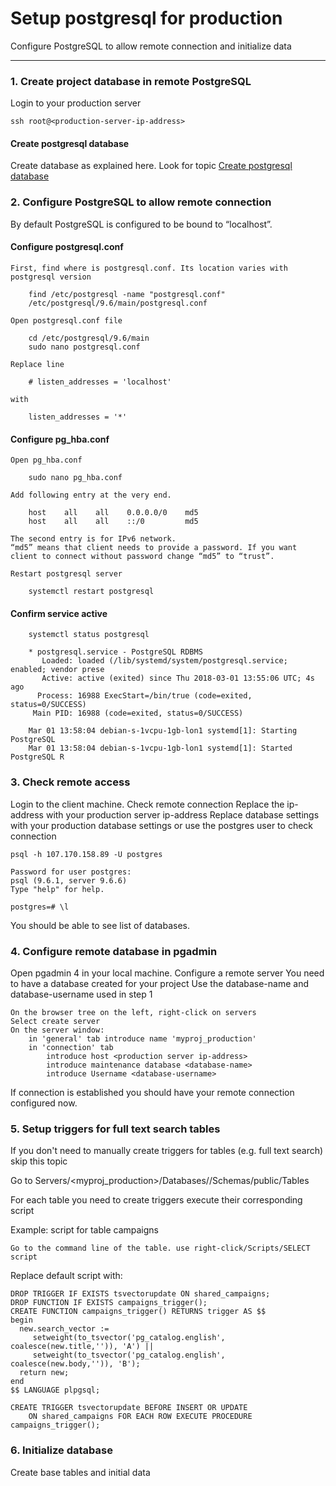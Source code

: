 # Setup postgresql for production

Configure PostgreSQL to allow remote connection and initialize data

----------

### 1. Create project database in remote PostgreSQL
Login to your production server
```
ssh root@<production-server-ip-address>

``` 

#### Create postgresql database
Create database as explained here. Look for topic [Create postgresql database](./django_postgresql.md)


### 2. Configure PostgreSQL  to allow remote connection
By default PostgreSQL is configured to be bound to “localhost”.

#### Configure postgresql.conf
	First, find where is postgresql.conf. Its location varies with postgresql version
```
	find /etc/postgresql -name "postgresql.conf"
	/etc/postgresql/9.6/main/postgresql.conf
``` 

	Open postgresql.conf file
```
	cd /etc/postgresql/9.6/main
	sudo nano postgresql.conf
``` 
	Replace line
```
	# listen_addresses = 'localhost'
``` 
	with
```
	listen_addresses = '*'
``` 

#### Configure pg_hba.conf
	Open pg_hba.conf
```
	sudo nano pg_hba.conf
``` 
	Add following entry at the very end.
```
	host	all    all    0.0.0.0/0    md5
	host    all    all    ::/0         md5
``` 
	The second entry is for IPv6 network.
	“md5” means that client needs to provide a password. If you want client to connect without password change “md5” to “trust”.

	Restart postgresql server
```
	systemctl restart postgresql
``` 

#### Confirm service active
```
	systemctl status postgresql

	* postgresql.service - PostgreSQL RDBMS
	   Loaded: loaded (/lib/systemd/system/postgresql.service; enabled; vendor prese
	   Active: active (exited) since Thu 2018-03-01 13:55:06 UTC; 4s ago
	  Process: 16988 ExecStart=/bin/true (code=exited, status=0/SUCCESS)
	 Main PID: 16988 (code=exited, status=0/SUCCESS)

	Mar 01 13:58:04 debian-s-1vcpu-1gb-lon1 systemd[1]: Starting PostgreSQL 
	Mar 01 13:58:04 debian-s-1vcpu-1gb-lon1 systemd[1]: Started PostgreSQL R
``` 


### 3. Check remote access
Login to the client machine. Check remote connection
Replace the ip-address with your production server ip-address
Replace database settings with your production database settings
or use the postgres user to check connection
```
psql -h 107.170.158.89 -U postgres

Password for user postgres:
psql (9.6.1, server 9.6.6)
Type "help" for help.

postgres=# \l
``` 
You should be able to see list of databases.


### 4. Configure remote database in pgadmin
Open pgadmin 4 in your local machine. Configure a remote server
You need to have a database created for your project
Use the database-name and database-username used in step 1
```
On the browser tree on the left, right-click on servers
Select create server
On the server window:
	in 'general' tab introduce name 'myproj_production'
	in 'connection' tab
		introduce host <production server ip-address>
		introduce maintenance database <database-name>
		introduce Username <database-username>
``` 
If connection is established you should have your remote connection configured now.


### 5. Setup triggers for full text search tables
If you don't need to manually create triggers for tables (e.g. full text search) skip this topic

Go to Servers/<myproj_production>/Databases/<database-name>/Schemas/public/Tables

For each table you need to create triggers execute their corresponding script

Example:
script for table campaigns
```
Go to the command line of the table. use right-click/Scripts/SELECT script
```
Replace default script with:
```
DROP TRIGGER IF EXISTS tsvectorupdate ON shared_campaigns;
DROP FUNCTION IF EXISTS campaigns_trigger();
CREATE FUNCTION campaigns_trigger() RETURNS trigger AS $$
begin
  new.search_vector :=
     setweight(to_tsvector('pg_catalog.english', coalesce(new.title,'')), 'A') ||
     setweight(to_tsvector('pg_catalog.english', coalesce(new.body,'')), 'B');
  return new;
end
$$ LANGUAGE plpgsql;

CREATE TRIGGER tsvectorupdate BEFORE INSERT OR UPDATE
    ON shared_campaigns FOR EACH ROW EXECUTE PROCEDURE campaigns_trigger();
``` 



### 6. Initialize database
Create base tables and initial data



